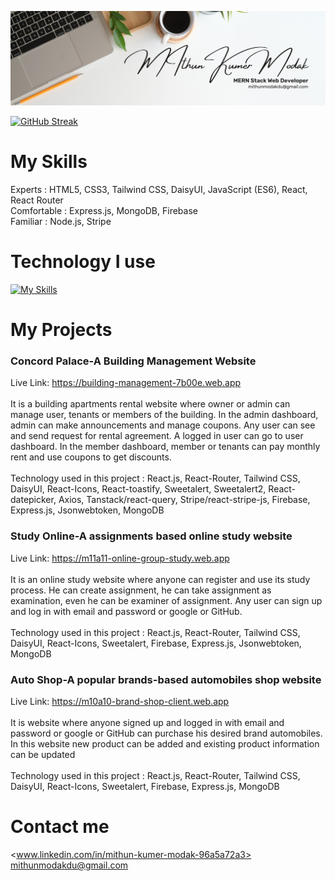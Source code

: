 ![Example Image](https://github.com/Mithun4450/Mithun4450/blob/main/Banner.png)

[![GitHub Streak](https://github-readme-streak-stats.herokuapp.com?user=Mithun4450&theme=transparent)](https://git.io/streak-stats)

# My Skills 
Experts : HTML5, CSS3, Tailwind CSS, DaisyUI, JavaScript (ES6), React, React Router <br>
Comfortable : Express.js, MongoDB, Firebase <br>
Familiar : Node.js, Stripe

# Technology I use
[![My Skills](https://skillicons.dev/icons?i=react,nodejs,express,mongodb,firebase&perline=3)](https://skillicons.dev)

# My Projects 

### Concord Palace-A Building Management Website
Live Link: https://building-management-7b00e.web.app <br><br>
It is a building apartments rental website where owner or admin can manage user, tenants or members of the building. In the admin dashboard, admin can make announcements and manage coupons. Any user can see and send request for rental agreement. A logged in user can go to user dashboard. In the member dashboard, member or tenants can pay monthly rent and use coupons to get discounts. <br><br>
Technology used in this project : React.js, React-Router, Tailwind CSS, DaisyUI, React-Icons, React-toastify, Sweetalert, Sweetalert2, React-datepicker, Axios, Tanstack/react-query, Stripe/react-stripe-js, Firebase, Express.js, Jsonwebtoken, MongoDB

### Study Online-A assignments based online study website
Live Link: https://m11a11-online-group-study.web.app <br><br>
 It is an online study website where anyone can register and use its study process. He can create assignment, he can take assignment as examination, even he can be examiner of assignment. Any user can sign up and log in with email and password or google or GitHub. <br><br>
Technology used in this project :  React.js, React-Router, Tailwind CSS, DaisyUI, React-Icons, Sweetalert, Firebase, 
Express.js, Jsonwebtoken, MongoDB

### Auto Shop-A popular brands-based automobiles shop website
Live Link: https://m10a10-brand-shop-client.web.app <br><br>
It is website where anyone signed up and logged in with email and password or google or GitHub can purchase his desired brand automobiles. In this website new product can be added and existing product information can be updated <br><br>
Technology used in this project :  React.js, React-Router, Tailwind CSS, DaisyUI, React-Icons, Sweetalert, Firebase, Express.js, MongoDB

# Contact me
<www.linkedin.com/in/mithun-kumer-modak-96a5a72a3>
<mithunmodakdu@gmail.com>


 




